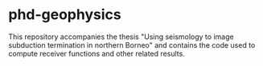 # phd-geophysics
This repository accompanies the thesis "Using seismology to image subduction termination in northern Borneo" and contains the code used to compute receiver functions and other related results.
